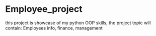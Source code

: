 # Employee_project
this project is showcase of my python OOP skills, the project topic will contain: Employees info, finance, management
